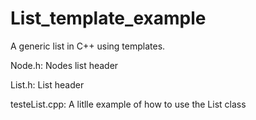 # List_template_example
A generic list in C++ using templates.

Node.h: Nodes list header

List.h: List header

testeList.cpp: A litlle example of how to use the List class
